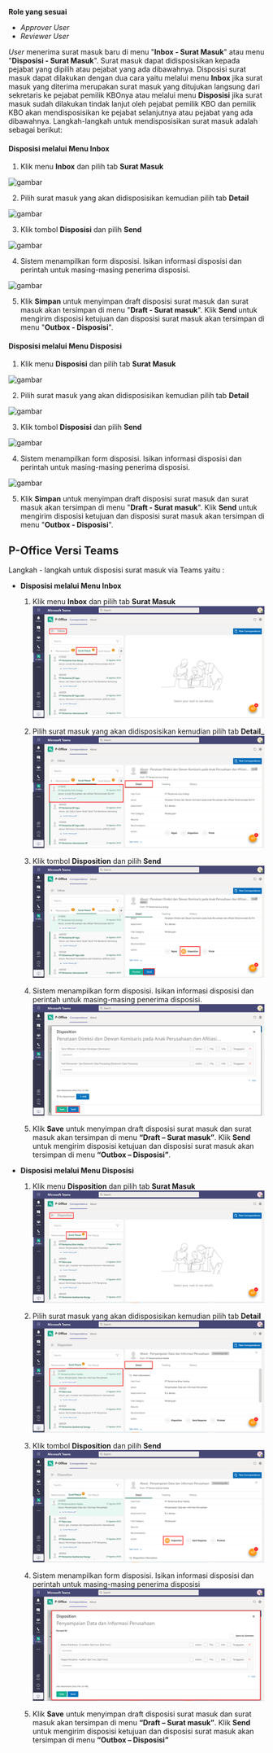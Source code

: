 **Role yang sesuai**

- *Approver User*
- *Reviewer User*

_User_ menerima surat masuk baru di menu "**Inbox - Surat Masuk**" atau menu "**Disposisi - Surat Masuk**". Surat masuk dapat didisposisikan kepada pejabat yang dipilih atau pejabat yang ada dibawahnya. Disposisi surat masuk dapat dilakukan dengan dua cara yaitu melalui menu **Inbox** jika surat masuk yang diterima merupakan surat masuk yang ditujukan langsung dari sekretaris ke pejabat pemilik KBOnya atau melalui menu **Disposisi** jika surat masuk sudah dilakukan tindak lanjut oleh pejabat pemilik KBO dan pemilik KBO akan mendisposisikan ke pejabat selanjutnya atau pejabat yang ada dibawahnya. Langkah-langkah untuk mendisposisikan surat masuk adalah sebagai berikut:

####   **Disposisi melalui Menu Inbox**

1.    Klik menu **Inbox** dan pilih tab **Surat Masuk**

![gambar](SC_SuratMasuk/SM23.png)

2.    Pilih surat masuk yang akan didisposisikan kemudian pilih tab **Detail**

![gambar](SC_SuratMasuk/SM25.png)

3.    Klik tombol **Disposisi** dan pilih **Send**

![gambar](SC_SuratMasuk/SM26.png)

4.    Sistem menampilkan form disposisi. Isikan informasi disposisi dan perintah untuk masing-masing penerima disposisi.

![gambar](SC_SuratMasuk/SM27.png)

5.    Klik **Simpan** untuk menyimpan draft disposisi surat masuk dan surat masuk akan tersimpan di menu "**Draft - Surat masuk**". Klik **Send** untuk mengirim disposisi ketujuan dan disposisi surat masuk akan tersimpan di menu "**Outbox - Disposisi**".


####   **Disposisi melalui Menu Disposisi**

1.    Klik menu **Disposisi** dan pilih tab **Surat Masuk**

![gambar](SC_SuratMasuk/SM28.png)

2.    Pilih surat masuk yang akan didisposisikan kemudian pilih tab **Detail**

![gambar](SC_SuratMasuk/SM29.png)

3.    Klik tombol **Disposisi** dan pilih **Send**

![gambar](SC_SuratMasuk/SM30.png)

4.    Sistem menampilkan form disposisi. Isikan informasi disposisi dan perintah untuk masing-masing penerima disposisi.

![gambar](SC_SuratMasuk/SM31.png)

5.    Klik **Simpan** untuk menyimpan draft disposisi surat masuk dan surat masuk akan tersimpan di menu "**Draft - Surat masuk**". Klik **Send** untuk mengirim disposisi ketujuan dan disposisi surat masuk akan tersimpan di menu "**Outbox - Disposisi**".


## **P-Office Versi Teams**

Langkah - langkah untuk disposisi surat masuk via Teams yaitu :

- **Disposisi melalui Menu Inbox**

    1.    Klik menu **Inbox** dan pilih tab **Surat Masuk**
    ![gambar](SuratMasuk/SM_Teams/SM25.png)


    2.    Pilih surat masuk yang akan didisposisikan kemudian pilih tab **Detail_**
    ![gambar](SuratMasuk/SM_Teams/SM26.png)


    3.    Klik tombol **Disposition** dan pilih **Send**
    ![gambar](SuratMasuk/SM_Teams/SM27.png)


    4.    Sistem menampilkan form disposisi. Isikan informasi disposisi dan perintah untuk masing-masing penerima disposisi.
    ![gambar](SuratMasuk/SM_Teams/SM28.png)


    5.    Klik **Save** untuk menyimpan draft disposisi surat masuk dan surat masuk akan tersimpan di menu **“Draft – Surat masuk”**. Klik **Send** untuk mengirim disposisi ketujuan dan disposisi surat masuk akan tersimpan di menu **“Outbox – Disposisi”**.

- **Disposisi melalui Menu Disposisi**

    1.    Klik menu **Disposition** dan pilih tab **Surat Masuk**
    ![gambar](SuratMasuk/SM_Teams/SM29.png)


    2.    Pilih surat masuk yang akan didisposisikan kemudian pilih tab **Detail**
    ![gambar](SuratMasuk/SM_Teams/SM30.png)


    3.    Klik tombol **Disposition** dan pilih **Send**
    ![gambar](SuratMasuk/SM_Teams/SM31.png)


    4.    Sistem menampilkan form disposisi. Isikan informasi disposisi dan perintah untuk masing-masing penerima disposisi
    ![gambar](SuratMasuk/SM_Teams/SM32.png)


    5.    Klik **Save** untuk menyimpan draft disposisi surat masuk dan surat masuk akan tersimpan di menu **“Draft – Surat masuk”**. Klik **Send** untuk mengirim disposisi ketujuan dan disposisi surat masuk akan tersimpan di menu **“Outbox – Disposisi”**
